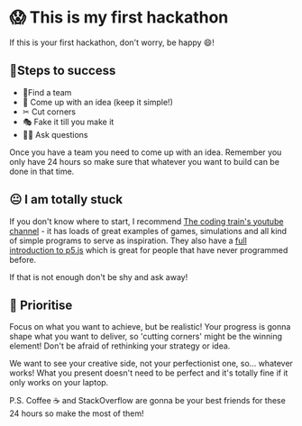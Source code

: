 # 😱 This is my first hackathon

If this is your first hackathon, don't worry, be happy 😄!

## 🥇Steps to success

- 🔎Find a team
- 🤔 Come up with an idea (keep it simple!)
- ✂ Cut corners
- 🎭 Fake it till you make it
- 🙋‍♀️ Ask questions

Once you have a team you need to come up with an idea. Remember you only have 24 hours so make sure that whatever you want to build can be done in that time.

## 😐 I am totally stuck

If you don't know where to start, I recommend [The coding train's youtube channel](https://www.youtube.com/channel/UCvjgXvBlbQiydffZU7m1_aw) - it has loads of great examples of games, simulations and all kind of simple programs to serve as inspiration. They also have a [full introduction to p5.js](https://www.youtube.com/watch?v=yPWkPOfnGsw&list=PLRqwX-V7Uu6Zy51Q-x9tMWIv9cueOFTFA) which is great for people that have never programmed before.

If that is not enough don't be shy and ask away!

## 🔖 Prioritise

Focus on what you want to achieve, but be realistic! Your progress is gonna shape what you want to deliver, so 'cutting corners' might be the winning element! Don't be afraid of rethinking your strategy or idea.

We want to see your creative side, not your perfectionist one, so... whatever works! What you present doesn't need to be perfect and it's totally fine if it only works on your laptop.

P.S. Coffee ☕️ and StackOverflow are gonna be your best friends for these 24 hours so make the most of them!
